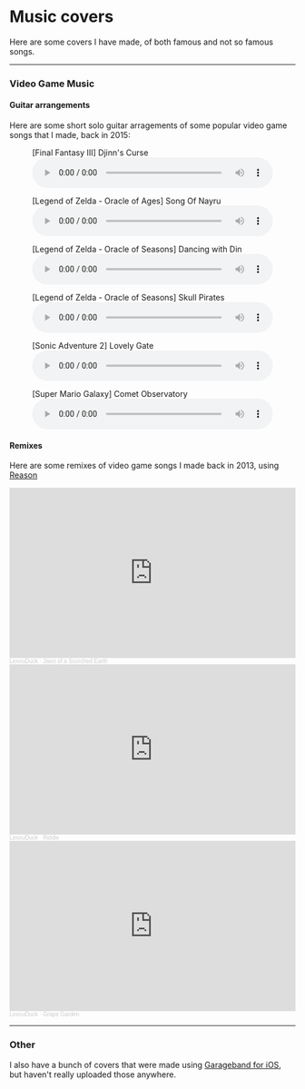 
# Music covers

Here are some covers I have made, of both famous and not so famous songs.

---

### Video Game Music



#### Guitar arrangements

Here are some short solo guitar arragements of some popular video game songs that I made, back in 2015:

<figure>        <figcaption>[Final Fantasy III] Djinn's Curse</figcaption>
<audio controls src="guitar/[Final Fantasy III] Djinn's Curse.mp3" style="width:100%;">
			<a href="guitar/[Final Fantasy III] Djinn's Curse.mp3">Download</a></audio>
</figure>
<figure>        <figcaption>[Legend of Zelda - Oracle of Ages] Song Of Nayru</figcaption>
<audio controls src="guitar/[Legend of Zelda - Oracle of Ages] Song Of Nayru.mp3" style="width:100%;">
			<a href="guitar/[Legend of Zelda - Oracle of Ages] Song Of Nayru.mp3">Download</a></audio>
</figure>
<figure>        <figcaption>[Legend of Zelda - Oracle of Seasons] Dancing with Din</figcaption>
<audio controls src="guitar/[Legend of Zelda - Oracle of Seasons] Dancing with Din.mp3" style="width:100%;">
			<a href="guitar/[Legend of Zelda - Oracle of Seasons] Dancing with Din.mp3">Download</a></audio>
</figure>
<figure>        <figcaption>[Legend of Zelda - Oracle of Seasons] Skull Pirates</figcaption>
<audio controls src="guitar/[Legend of Zelda - Oracle of Seasons] Skull Pirates.mp3" style="width:100%;">
			<a href="guitar/[Legend of Zelda - Oracle of Seasons] Skull Pirates.mp3">Download</a></audio>
</figure>
<figure>        <figcaption>[Sonic Adventure 2] Lovely Gate</figcaption>
<audio controls src="guitar/[Sonic Adventure 2] Lovely Gate.mp3" style="width:100%;">
			<a href="guitar/[Sonic Adventure 2] Lovely Gate.mp3">Download</a></audio>
</figure>
<figure>        <figcaption>[Super Mario Galaxy] Comet Observatory</figcaption>
<audio controls src="guitar/[Super Mario Galaxy] Comet Observatory.mp3" style="width:100%;">
			<a href="guitar/[Super Mario Galaxy] Comet Observatory.mp3">Download</a></audio>
</figure>



#### Remixes

Here are some remixes of video game songs I made back in 2013, using [Reason](https://www.reasonstudios.com/en/reason)

<iframe width="100%" height="300" scrolling="no" frameborder="no" allow="autoplay" src="https://w.soundcloud.com/player/?url=https%3A//api.soundcloud.com/tracks/82099338&color=%23ff5500&auto_play=false&hide_related=false&show_comments=true&show_user=true&show_reposts=false&show_teaser=true&visual=true"></iframe><div style="font-size: 10px; color: #cccccc;line-break: anywhere;word-break: normal;overflow: hidden;white-space: nowrap;text-overflow: ellipsis; font-family: Interstate,Lucida Grande,Lucida Sans Unicode,Lucida Sans,Garuda,Verdana,Tahoma,sans-serif;font-weight: 100;"><a href="https://soundcloud.com/lexouduck" title="LexouDuck" target="_blank" style="color: #cccccc; text-decoration: none;">LexouDuck</a> · <a href="https://soundcloud.com/lexouduck/jaws-of-a-scorched-earth" title="Jaws of a Scorched Earth" target="_blank" style="color: #cccccc; text-decoration: none;">Jaws of a Scorched Earth</a></div>

<iframe width="100%" height="300" scrolling="no" frameborder="no" allow="autoplay" src="https://w.soundcloud.com/player/?url=https%3A//api.soundcloud.com/tracks/81908189&color=%23ff5500&auto_play=false&hide_related=false&show_comments=true&show_user=true&show_reposts=false&show_teaser=true&visual=true"></iframe><div style="font-size: 10px; color: #cccccc;line-break: anywhere;word-break: normal;overflow: hidden;white-space: nowrap;text-overflow: ellipsis; font-family: Interstate,Lucida Grande,Lucida Sans Unicode,Lucida Sans,Garuda,Verdana,Tahoma,sans-serif;font-weight: 100;"><a href="https://soundcloud.com/lexouduck" title="LexouDuck" target="_blank" style="color: #cccccc; text-decoration: none;">LexouDuck</a> · <a href="https://soundcloud.com/lexouduck/riddle" title="Riddle" target="_blank" style="color: #cccccc; text-decoration: none;">Riddle</a></div>

<iframe width="100%" height="300" scrolling="no" frameborder="no" allow="autoplay" src="https://w.soundcloud.com/player/?url=https%3A//api.soundcloud.com/tracks/81799542&color=%23ff5500&auto_play=false&hide_related=false&show_comments=true&show_user=true&show_reposts=false&show_teaser=true&visual=true"></iframe><div style="font-size: 10px; color: #cccccc;line-break: anywhere;word-break: normal;overflow: hidden;white-space: nowrap;text-overflow: ellipsis; font-family: Interstate,Lucida Grande,Lucida Sans Unicode,Lucida Sans,Garuda,Verdana,Tahoma,sans-serif;font-weight: 100;"><a href="https://soundcloud.com/lexouduck" title="LexouDuck" target="_blank" style="color: #cccccc; text-decoration: none;">LexouDuck</a> · <a href="https://soundcloud.com/lexouduck/grape-garden" title="Grape Garden" target="_blank" style="color: #cccccc; text-decoration: none;">Grape Garden</a></div>



---

### Other

I also have a bunch of covers that were made using [Garageband for iOS](https://www.apple.com/ios/garageband/), but haven't really uploaded those anywhere.
